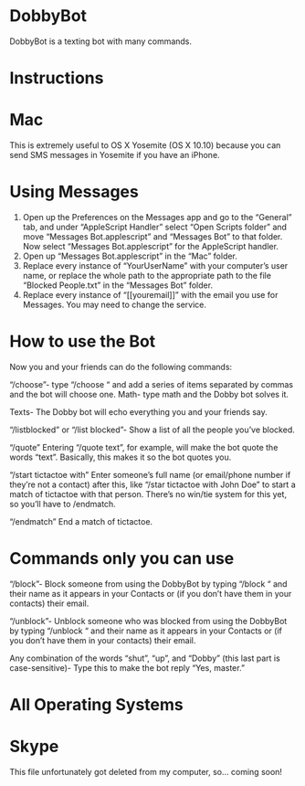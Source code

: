 DobbyBot
========

DobbyBot is a texting bot with many commands.

Instructions
========

Mac
========

This is extremely useful to OS X Yosemite (OS X 10.10) because you can send SMS messages in Yosemite if you have an iPhone.

Using Messages
========

1. Open up the Preferences on the Messages app and go to the “General” tab, and under “AppleScript Handler” select “Open Scripts folder” and move “Messages Bot.applescript” and “Messages Bot” to that folder.  Now select “Messages Bot.applescript” for the AppleScript handler.
2. Open up “Messages Bot.applescript” in the “Mac” folder.
3. Replace every instance of “YourUserName” with your computer’s user name, or replace the whole path to the appropriate path to the file “Blocked People.txt” in the “Messages Bot” folder.
4. Replace every instance of “[[youremail]]” with the email you use for Messages. You may need to change the service.

How to use the Bot
========

Now you and your friends can do the following commands:

“/choose”- type “/choose “ and add a series of items separated by commas and the bot will choose one.
Math- type math and the Dobby bot solves it.

Texts- The Dobby bot will echo everything you and your friends say.

“/listblocked” or “/list blocked”- Show a list of all the people you’ve blocked.

“/quote” Entering “/quote text”, for example, will make the bot quote the words “text”. Basically, this makes it so the bot quotes you.

“/start tictactoe with” Enter someone’s full name (or email/phone number if they’re not a contact) after this, like “/star tictactoe with John Doe” to start a match of tictactoe with that person. There’s no win/tie system for this yet, so you’ll have to /endmatch.

“/endmatch” End a match of tictactoe.

Commands only you can use
========

“/block”- Block someone from using the DobbyBot by typing “/block “ and their name as it appears in your Contacts or (if you don’t have them in your contacts) their email.

“/unblock”- Unblock someone who was blocked from using the DobbyBot by typing “/unblock “ and their name as it appears in your Contacts or (if you don’t have them in your contacts) their email.

Any combination of the words “shut”, “up”, and “Dobby” (this last part is case-sensitive)- Type this to make the bot reply “Yes, master.”

All Operating Systems
========

Skype
========

This file unfortunately got deleted from my computer, so… coming soon!